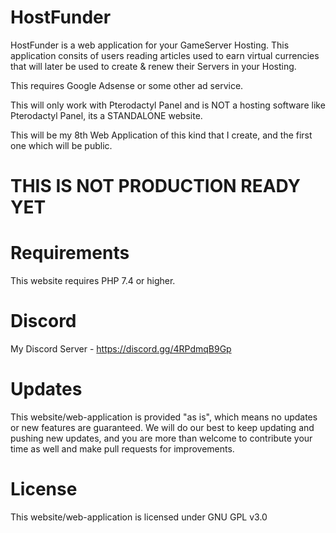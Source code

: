 # HostFunder

HostFunder is a web application for your GameServer Hosting. This application consits of users reading articles used to earn virtual currencies that will later be used to create & renew their Servers in your Hosting.

This requires Google Adsense or some other ad service.

This will only work with Pterodactyl Panel and is NOT a hosting software like Pterodactyl Panel, its a STANDALONE website.


This will be my 8th Web Application of this kind that I create, and the first one which will be public.

# THIS IS NOT PRODUCTION READY YET

# **Requirements**

This website requires PHP 7.4 or higher.

# Discord

My Discord Server - https://discord.gg/4RPdmqB9Gp

# **Updates**
This website/web-application is provided "as is", which means no updates or new features are guaranteed. We will do our best to keep updating and pushing new updates, and you are more than welcome to contribute your time as well and make pull requests for improvements.

# **License**
This website/web-application is licensed under GNU GPL v3.0


